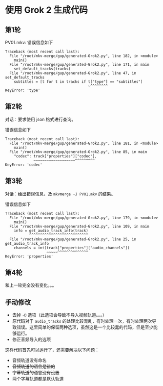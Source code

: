 # 使用 Grok 2 生成代码

## 第1轮

PV01.mkv: 错误信息如下

```
Traceback (most recent call last):
  File "/root/mkv-merge/gup/generated-Grok2.py", line 182, in <module>
    main()
  File "/root/mkv-merge/gup/generated-Grok2.py", line 171, in main
    set_default_tracks(tracks)
  File "/root/mkv-merge/gup/generated-Grok2.py", line 47, in set_default_tracks
    subtitles = [t for t in tracks if t["type"] == "subtitles"]
                                      ~^^^^^^^^
KeyError: 'type'
```

## 第2轮

对话：要求使用 json 格式进行查询。

错误信息如下

```
Traceback (most recent call last):
  File "/root/mkv-merge/gup/generated-Grok2.py", line 181, in <module>
    main()
  File "/root/mkv-merge/gup/generated-Grok2.py", line 85, in main
    "codec": track["properties"]["codec"],
             ~~~~~~~~~~~~~~~~~~~^^^^^^^^^
KeyError: 'codec'
```

## 第3轮

对话：给出错误信息，及 `mkvmerge -J PV01.mkv` 的结果。

错误信息如下

```
Traceback (most recent call last):
  File "/root/mkv-merge/gup/generated-Grok2.py", line 179, in <module>
    main()
  File "/root/mkv-merge/gup/generated-Grok2.py", line 109, in main
    info = get_audio_track_info(track)
           ^^^^^^^^^^^^^^^^^^^^^^^^^^^
  File "/root/mkv-merge/gup/generated-Grok2.py", line 25, in get_audio_track_info
    channels = int(track["properties"]["audio_channels"])
                   ~~~~~^^^^^^^^^^^^^^
KeyError: 'properties'
```

## 第4轮

和上一轮完全没有变化。。。

## 手动修改

- 去掉 `-D` 选项（此选项会导致不导入视频轨道。。。）
- 原代码对于 `audio_tracks` 的处理比较混乱，有时处理一次，有时处理两次导致错误。这里简单的保留两种选项，虽然这是一个比较蠢的代码，但是至少能够运行。
- 修正音频导入的选项

这样代码首先可以运行了，还需要解决以下问题：

- 音频轨道没有命名
- ~~音频轨道的语言是错的~~
- ~~字幕轨道的语言没有设置~~
- 两个字幕轨道都是默认轨道
